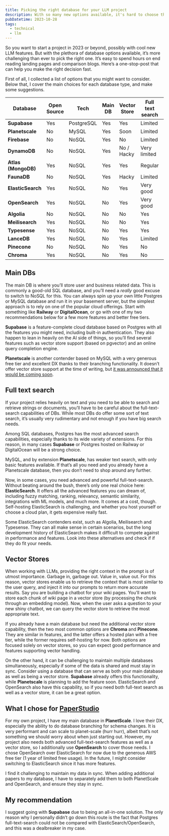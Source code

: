 ```yaml
---
title: Picking the right database for your LLM project
description: With so many new options available, it's hard to choose the right one
pubDatetime: 2023-10-28
tags:
  - technical
  - llm
---
```


So you want to start a project in 2023 or beyond, possibly with cool new LLM features. But with the plethora of database options available, it’s more challenging than ever to pick the right one. It’s easy to spend hours on end reading landing pages and comparison blogs. Here’s a one-stop-post that can help you make the right decision fast.

First of all, I collected a list of options that you might want to consider. Below that, I cover the main choices for each database type, and make some suggestions.

| Database            | Open Source | Tech       | Main DB | Vector Store | Full text search | Free tier |
| ------------------- | ----------- | ---------- | ------- | ------------ | ---------------- | --------- |
| **Supabase**        | Yes         | PostgreSQL | Yes     | Yes          | Limited          | Good      |
| **Planetscale**     | No          | MySQL      | Yes     | Soon         | Limited          | Good      |
| **Firebase**        | No          | NoSQL      | Yes     | No           | Limited          | Regular   |
| **DynamoDB**        | No          | NoSQL      | Yes     | No / Hacky   | Very limited     | Good      |
| **Atlas (MongoDB)** | Yes         | NoSQL      | Yes     | Yes          | Regular          | Regular   |
| **FaunaDB**         | No          | NoSQL      | Yes     | Hacky        | Limited          | Regular   |
| **ElasticSearch**   | Yes         | NoSQL      | No      | Yes          | Very good        | No        |
| **OpenSearch**      | Yes         | NoSQL      | No      | Yes          | Very good        | Very Good |
| **Algolia**         | No          | NoSQL      | No      | No           | Yes              | Regular   |
| **Meilisearch**     | Yes         | NoSQL      | No      | No           | Yes              | No        |
| **Typesense**       | Yes         | NoSQL      | No      | Yes          | Yes              | No        |
| **LanceDB**         | Yes         | NoSQL      | No      | Yes          | Limited          | No        |
| **Pinecone**        | No          | NoSQL      | No      | Yes          | No               | Good      |
| **Chroma**          | Yes         | NoSQL      | No      | Yes          | No               | No        |

## Main DBs

The main DB is where you’ll store user and business related data. This is commonly a good-old SQL database, and you’ll need a _really_ good excuse to switch to NoSQL for this. You can always spin up your own little Postgres or MySQL database and run it in your basement server, but the simplest approach is to rely on one of the popular cloud offerings. Start with something like **Railway** or **DigitalOcean**, or go with one of my two recommendations below for a few more features and better free tiers.

**Supabase** is a feature-complete cloud database based on Postgres with all the features you might need, including built-in authentication. They also happen to lean in heavily on the AI side of things, so you’ll find several features such as vector store support (based on pgvector) and an online query completion engine.

**Planetscale** is another contender based on MySQL with a very generous free tier and excellent DX thanks to their branching functionality. It doesn’t offer vector store support at the time of writing, but [it was announced that it would be coming soon](https://planetscale.com/ai).

## Full text search

If your project relies heavily on text and you need to be able to search and retrieve strings or documents, you’ll have to be careful about the full-text-search capabilities of DBs. While most DBs do offer some sort of text search, it’s usually very rudimentary and not enough if you have big search needs.

Among SQL databases, Postgres has the most advanced search capabilities, especially thanks to its wide variety of extensions. For this reason, in many cases **Supabase** or Postgres hosted on Railway or DigitalOcean will be a strong choice.

MySQL, and by extension **Planetscale**, has weaker text search, with only basic features available. If that’s all you need and you already have a Planetscale database, then you don’t need to shop around any further.

Now, in some cases, you need advanced and powerful full-text-search. Without beating around the bush, there’s only one real choice here: **ElasticSearch**. It offers all the advanced features you can dream of, including fuzzy matching, ranking, relevancy, semantic similarity, integrations with ML models, and much more. It comes at a cost, though. Self-hosting ElasticSearch is challenging, and whether you host yourself or choose a cloud plan, it gets expensive really fast.

Some ElasticSearch contenders exist, such as Algolia, Meilisearch and Typesense. They can all make sense in certain scenarios, but the long development history of ElasticSearch makes it difficult to compete against in performance and features. Look into these alternatives and check if if they do fit your needs.

## Vector Stores

When working with LLMs, providing the right context in the prompt is of utmost importance. Garbage in, garbage out. Value in, value out. For this reason, vector stores enable us to retrieve the context that is most similar to the user query, and inject it into our prompts to return more accurate results. Say you are building a chatbot for your wiki pages. You’ll want to store each chunk of wiki page in a vector store (by processing the chunk through an embedding model). Now, when the user asks a question to your new shiny chatbot, we can query the vector store to retrieve the most appropriate text.

If you already have a main database but need the additional vector store capability, then the two most common options are **Chroma** and **Pinecone**. They are similar in features, and the latter offers a hosted plan with a free tier, while the former requires self-hosting for now. Both options are focused solely on vector stores, so you can expect good performance and features supporting vector handling.

On the other hand, it can be challenging to maintain multiple databases simultaneously, especially if some of the data is shared and must stay in sync. Consider using a database that can serve as both your main database as well as being a vector store. **Supabase** already offers this functionality, while **Planetscale** is planning to add the feature soon. ElasticSearch and OpenSearch also have this capability, so if you need both full-text search as well as a vector store, it can be a great option.

## What I chose for [PaperStudio](https://www.paperstudio.app)

For my own project, I have my main database in **PlanetScale**. I love their DX, especially the ability to do database branching for schema changes. It is very performant and can scale to planet-scale (hurr hurr), albeit that’s not something we should worry about when just starting out. However, my project also needs both advanced full-text-search features as well as a vector store, so I additionally use **OpenSearch** to cover those needs. I chose OpenSearch over ElasticSearch for now due to the generous AWS free tier (1 year of limited free usage). In the future, I might consider switching to ElasticSearch since it has more features.

I find it challenging to maintain my data in sync. When adding additional papers to my database, I have to separately add them to both PlanetScale and OpenSearch, and ensure they stay in sync.

## My recommendation

I suggest going with **Supabase** due to being an all-in-one solution. The only reason why I personally didn’t go down this route is the fact that Postgres full-text-search could not be compared with ElasticSearch/OpenSearch, and this was a dealbreaker in my case.
